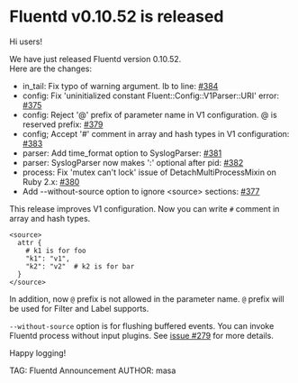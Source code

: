 # Fluentd v0.10.52 is released

Hi users!

We have just released Fluentd version 0.10.52.<br />
Here are the changes:

* in_tail: Fix typo of warning argument. lb to line: [#384](https://github.com/fluent/fluentd/pull/384)
* config: Fix 'uninitialized constant Fluent::Config::V1Parser::URI' error: [#375](https://github.com/fluent/fluentd/pull/375)
* config: Reject '@' prefix of parameter name in V1 configuration. @ is reserved prefix: [#379](https://github.com/fluent/fluentd/pull/379)
* config; Accept '#' comment in array and hash types in V1 configuration: [#383](https://github.com/fluent/fluentd/pull/383)
* parser: Add time_format option to SyslogParser: [#381](https://github.com/fluent/fluentd/pull/381)
* parser: SyslogParser now makes ':' optional after pid: [#382](https://github.com/fluent/fluentd/pull/382)
* process: Fix 'mutex can't lock' issue of DetachMultiProcessMixin on Ruby 2.x: [#380](https://github.com/fluent/fluentd/pull/380)
* Add --without-source option to ignore \<source> sections: [#377](https://github.com/fluent/fluentd/pull/377)

This release improves V1 configuration.
Now you can write `#` comment in array and hash types.

```aconf
<source>
  attr { 
    # k1 is for foo
    "k1": "v1",
    "k2": "v2"  # k2 is for bar
  }
</source>
```

In addition, now `@` prefix is not allowed in the parameter name. `@` prefix will be used for Filter and Label supports.

`--without-source` option is for flushing buffered events. You can invoke Fluentd process without input plugins. See [issue #279](https://github.com/fluent/fluentd/issues/279) for more details.


Happy logging!


TAG: Fluentd Announcement
AUTHOR: masa